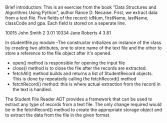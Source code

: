 Brief introduction: This is an exercise from the book "Data Structures and Algorithms Using Python", author Rance D. Necaise. First, we extract data from a text file. Five fields of the record: idNum, firstName, lastName, classCode and gpa. Each field is stored on a seperate line.

10015
John
Smith
2
3.01
10334
Jane
Roberts
4
3.81

In studentfile.py module 
-The constructor initializes an instance of the class by creating two attributes, one to store name of the text file and the other to store a reference to the file object after it's opened.
- open() method is responsible for opening the input file 
- close() method is to close the file after the records are extracted.
- fetchAll() method builds and returns a list of StudentRecord objects. This is done by repeatedly calling the fetchRecord() method
- fetchRecord() method: this is where actual extraction from the record in the text is handled.

The Student File Reader ADT provides a framework that can be used to extract any type of records from a text file. The only change required would be in the fetchRecord() method to create the appropriate storage object and to extract the data from the file in the given format.

